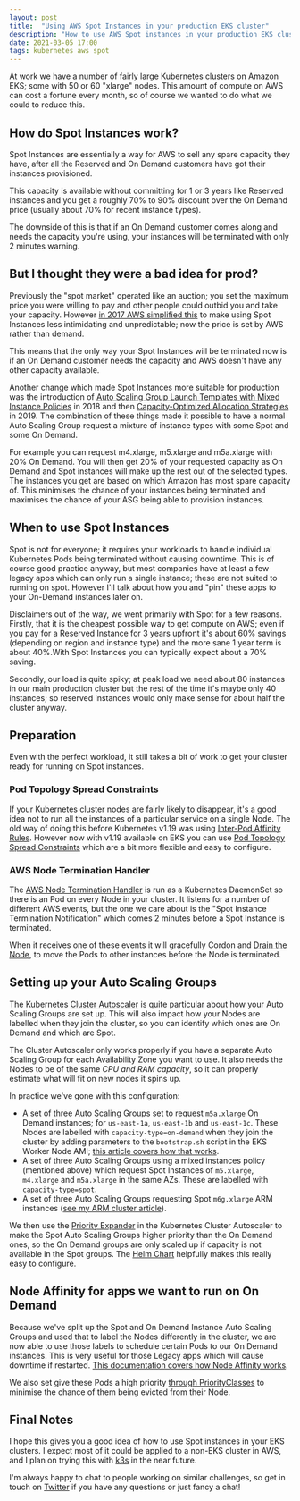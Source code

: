 ```yaml
---
layout: post
title:  "Using AWS Spot Instances in your production EKS cluster"
description: "How to use AWS Spot instances in your production EKS cluster without causing an outage."
date: 2021-03-05 17:00
tags: kubernetes aws spot
---
```


At work we have a number of fairly large Kubernetes clusters on Amazon EKS; some with 50 or 60 "xlarge" nodes. This amount of compute on AWS can cost a fortune every month, so of course we wanted to do what we could to reduce this.

## How do Spot Instances work?

Spot Instances are essentially a way for AWS to sell any spare capacity they have, after all the Reserved and On Demand customers have got their instances provisioned. 

This capacity is available without committing for 1 or 3 years like Reserved instances and you get a roughly 70% to 90% discount over the On Demand price (usually about 70% for recent instance types).

The downside of this is that if an On Demand customer comes along and needs the capacity you're using, your instances will be terminated with only 2 minutes warning.

## But I thought they were a bad idea for prod?

Previously the "spot market" operated like an auction; you set the maximum price you were willing to pay and other people could outbid you and take your capacity. However [in 2017 AWS simplified this](https://aws.amazon.com/blogs/compute/new-amazon-ec2-spot-pricing/) to make using Spot Instances less intimidating and unpredictable; now the price is set by AWS rather than demand.

This means that the only way your Spot Instances will be terminated now is if an On Demand customer needs the capacity and AWS doesn't have any other capacity available.

Another change which made Spot Instances more suitable for production was the introduction of [Auto Scaling Group Launch Templates with Mixed Instance Policies](https://aws.amazon.com/blogs/aws/new-ec2-auto-scaling-groups-with-multiple-instance-types-purchase-options/) in 2018 and then [Capacity-Optimized Allocation Strategies](https://aws.amazon.com/about-aws/whats-new/2019/08/new-capacity-optimized-allocation-strategy-for-provisioning-amazon-ec2-spot-instances/) in 2019. The combination of these things made it possible to have a normal Auto Scaling Group request a mixture of instance types with some Spot and some On Demand.

For example you can request m4.xlarge, m5.xlarge and m5a.xlarge with 20% On Demand. You will then get 20% of your requested capacity as On Demand and Spot instances will make up the rest out of the selected types. The instances you get are based on which Amazon has most spare capacity of. This minimises the chance of your instances being terminated and maximises the chance of your ASG being able to provision instances.

## When to use Spot Instances

Spot is not for everyone; it requires your workloads to handle individual Kubernetes Pods being terminated without causing downtime. This is of course good practice anyway, but most companies have at least a few legacy apps which can only run a single instance; these are not suited to running on spot. However I'll talk about how you and "pin" these apps to your On-Demand instances later on.

Disclaimers out of the way, we went primarily with Spot for a few reasons. Firstly, that it is the cheapest possible way to get compute on AWS; even if you pay for a Reserved Instance for 3 years upfront it's about 60% savings (depending on region and instance type) and the more sane 1 year term is about 40%.With Spot Instances you can typically expect about a 70% saving.

Secondly, our load is quite spiky; at peak load we need about 80 instances in our main production cluster but the rest of the time it's maybe only 40 instances; so reserved instances would only make sense for about half the cluster anyway.

## Preparation

Even with the perfect workload, it still takes a bit of work to get your cluster ready for running on Spot instances.

### Pod Topology Spread Constraints 

If your Kubernetes cluster nodes are fairly likely to disappear, it's a good idea not to run all the instances of a particular service on a single Node. The old way of doing this before Kubernetes v1.19 was using [Inter-Pod Affinity Rules](https://kubernetes.io/docs/concepts/scheduling-eviction/assign-pod-node/#inter-pod-affinity-and-anti-affinity). However now with v1.19 available on EKS you can use [Pod Topology Spread Constraints](https://kubernetes.io/docs/concepts/workloads/pods/pod-topology-spread-constraints/) which are a bit more flexible and easy to configure.

### AWS Node Termination Handler

The [AWS Node Termination Handler](https://github.com/aws/aws-node-termination-handler) is run as a Kubernetes DaemonSet so there is an Pod on every Node in your cluster. It listens for a number of different AWS events, but the one we care about is the "Spot Instance Termination Notification" which comes 2 minutes before a Spot Instance is terminated.

When it receives one of these events it will gracefully Cordon and [Drain the Node](https://kubernetes.io/docs/tasks/administer-cluster/safely-drain-node/), to move the Pods to other instances before the Node is terminated.

## Setting up your Auto Scaling Groups

The Kubernetes [Cluster Autoscaler](https://github.com/kubernetes/autoscaler/blob/master/cluster-autoscaler) is quite particular about how your Auto Scaling Groups are set up. This will also impact how your Nodes are labelled when they join the cluster, so you can identify which ones are On Demand and which are Spot.

The Cluster Autoscaler only works properly if you have a separate Auto Scaling Group for each Availability Zone you want to use. It also needs the Nodes to be of the same *CPU and RAM capacity*, so it can properly estimate what will fit on new nodes it spins up.

In practice we've gone with this configuration:

* A set of three Auto Scaling Groups set to request `m5a.xlarge` On Demand instances; for `us-east-1a`, `us-east-1b` and `us-east-1c`. These Nodes are labelled with `capacity-type=on-demand` when they join the cluster by adding parameters to the `bootstrap.sh` script in the EKS Worker Node AMI; [this article covers how that works](https://aws.amazon.com/blogs/opensource/improvements-eks-worker-node-provisioning/).
* A set of three Auto Scaling Groups using a mixed instances policy (mentioned above) which request Spot Instances of `m5.xlarge`, `m4.xlarge` and `m5a.xlarge` in the same AZs. These are labelled with `capacity-type=spot`.
* A set of three Auto Scaling Groups requesting Spot `m6g.xlarge` ARM instances ([see my ARM cluster article](2021-02-20-managing-multi-arch-kubernetes-clusters.markdown)).

We then use the [Priority Expander](https://github.com/kubernetes/autoscaler/blob/master/cluster-autoscaler/expander/priority/readme.md) in the Kubernetes Cluster Autoscaler to make the Spot Auto Scaling Groups higher priority than the On Demand ones, so the On Demand groups are only scaled up if capacity is not available in the Spot groups. The [Helm Chart](https://github.com/kubernetes/autoscaler/blob/master/charts/cluster-autoscaler/values.yaml) helpfully makes this really easy to configure.

## Node Affinity for apps we want to run on On Demand

Because we've split up the Spot and On Demand Instance Auto Scaling Groups and used that to label the Nodes differently in the cluster, we are now able to use those labels to schedule certain Pods to our On Demand instances. This is very useful for those Legacy apps which will cause downtime if restarted. [This documentation covers how Node Affinity works](https://kubernetes.io/docs/tasks/configure-pod-container/assign-pods-nodes-using-node-affinity/).

We also set give these Pods a high priority [through PriorityClasses](https://kubernetes.io/docs/concepts/configuration/pod-priority-preemption/) to minimise the chance of them being evicted from their Node.

## Final Notes

I hope this gives you a good idea of how to use Spot instances in your EKS clusters. I expect most of it could be applied to a non-EKS cluster in AWS, and I plan on trying this with [k3s](https://k3s.io/) in the near future.

I'm always happy to chat to people working on similar challenges, so get in touch on [Twitter](https://twitter.com/cablespaghetti) if you have any questions or just fancy a chat!
